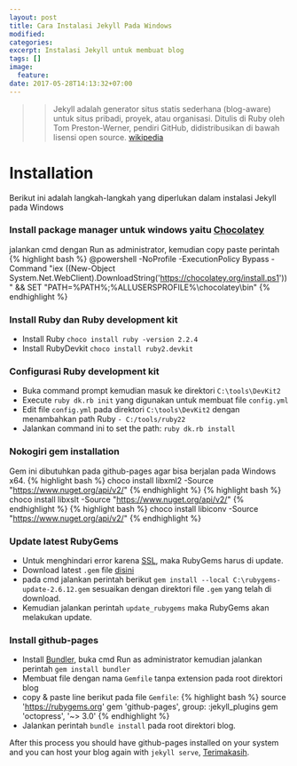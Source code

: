 ```yaml
---
layout: post
title: Cara Instalasi Jekyll Pada Windows
modified:
categories: 
excerpt: Instalasi Jekyll untuk membuat blog
tags: []
image:
  feature:
date: 2017-05-28T14:13:32+07:00
---
```

>> Jekyll adalah generator situs statis sederhana (blog-aware) untuk situs pribadi, proyek, atau organisasi. Ditulis di Ruby oleh Tom Preston-Werner, pendiri GitHub, didistribusikan di bawah lisensi open source. [wikipedia](https://en.wikipedia.org/wiki/Jekyll_(software))


# Installation

Berikut ini adalah langkah-langkah yang diperlukan dalam instalasi Jekyll pada Windows

### Install package manager untuk windows yaitu [Chocolatey](https://chocolatey.org/)
jalankan cmd dengan Run as administrator, kemudian copy paste perintah 
{% highlight bash %}
@powershell -NoProfile -ExecutionPolicy Bypass -Command "iex ((New-Object System.Net.WebClient).DownloadString('https://chocolatey.org/install.ps1'))" && SET "PATH=%PATH%;%ALLUSERSPROFILE%\chocolatey\bin"
{% endhighlight %}

### Install Ruby dan Ruby development kit
- Install Ruby `choco install ruby -version 2.2.4`
- Install RubyDevkit `choco install ruby2.devkit`

### Configurasi Ruby development kit
 - Buka command prompt kemudian masuk ke direktori `C:\tools\DevKit2`
 - Execute `ruby dk.rb init` yang digunakan untuk membuat file `config.yml`
 - Edit file `config.yml` pada direktori `C:\tools\DevKit2` dengan menambahkan path Ruby `- C:/tools/ruby22`
 - Jalankan command ini to set the path: `ruby dk.rb install`

### Nokogiri gem installation
Gem ini dibutuhkan pada github-pages agar bisa berjalan pada Windows x64.
{% highlight bash %}
 choco install libxml2 -Source "https://www.nuget.org/api/v2/"
 {% endhighlight %}
 {% highlight bash %}
 choco install libxslt -Source "https://www.nuget.org/api/v2/"
 {% endhighlight %}
 {% highlight bash %}
 choco install libiconv -Source "https://www.nuget.org/api/v2/"
 {% endhighlight %}

### Update latest RubyGems
 - Untuk menghindari error karena [SSL](http://guides.rubygems.org/ssl-certificate-update/#installing-using-update-packages), maka RubyGems harus di update.
 - Download latest `.gem` file [disini](https://rubygems.org/pages/download)
 - pada cmd jalankan perintah berikut `gem install --local C:\rubygems-update-2.6.12.gem` sesuaikan dengan direktori file `.gem` yang telah di download.
 - Kemudian jalankan perintah `update_rubygems` maka RubyGems akan melakukan update. 

### Install github-pages
 - Install [Bundler](http://bundler.io/), buka cmd Run as administrator kemudian jalankan perintah `gem install bundler`
 - Membuat file dengan nama `Gemfile` tanpa extension pada root direktori blog
 - copy & paste line berikut pada file `Gemfile`:
{% highlight bash %}
source 'https://rubygems.org'
gem 'github-pages', group: :jekyll_plugins
gem 'octopress', '~> 3.0'
{% endhighlight %}
- Jalankan perintah `bundle install` pada root direktori blog.

After this process you should have github-pages installed on your system and you can host your blog again with `jekyll serve`, [Terimakasih](https://jekyllrb.com/docs/windows/). 


